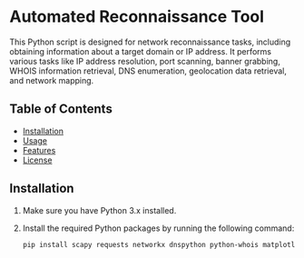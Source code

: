 # Automated Reconnaissance Tool

This Python script is designed for network reconnaissance tasks, including obtaining information about a target domain or IP address. It performs various tasks like IP address resolution, port scanning, banner grabbing, WHOIS information retrieval, DNS enumeration, geolocation data retrieval, and network mapping.

## Table of Contents
- [Installation](#installation)
- [Usage](#usage)
- [Features](#features)
- [License](#license)

## Installation

1. Make sure you have Python 3.x installed.
2. Install the required Python packages by running the following command:

   ```bash
   pip install scapy requests networkx dnspython python-whois matplotlib```

